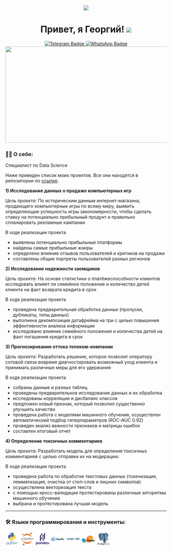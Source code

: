 <div id="header" align="center">
  <img src="https://media2.giphy.com/media/pdE5y1A7WzKn2kgPdN/200.webp?cid=790b76118gk1mk9rw0otokp3lwjhsmj26g6h99issy0af755&ep=v1_stickers_search&rid=200.webp&ct=s" width="100"/>
</div>

<h1 align="center">
  Привет, я Георгий!
  <img src="https://github.com/blackcater/blackcater/raw/main/images/Hi.gif" height="32"/>
</h1>

<div id="badges" align="center">
  <a href="https://t.me/Gosha_Turkiya">
    <img src="https://img.shields.io/badge/Telegram-blue?style=for-the-badge&logo=telegram&logoColor=white" alt="Telegram Badge"/>
  </a>
  <a href="https://wa.me/79529076307">
    <img src="https://img.shields.io/badge/WhatsApp-green?style=for-the-badge&logo=whatsapp&logoColor=white" alt="WhatsApp Badge"/>
  </a>
</div>

<div align="center">
  <img src="https://media.giphy.com/media/dWesBcTLavkZuG35MI/giphy.gif" width="600" height="300"/>
</div>

### :man_technologist: О себе:
Специалист по Data Science

Ниже приведен список моих проектов. Все они находятся в репозитории по [cсылке](https://github.com/GoshaTurkia/GoshaTurkia/tree/main).

**1) Исследование данных о продаже компьютерных игр**
   
   *Цель проекта:* По историческим данным интернет-магазина, продающего компьютерные игры по всему миру, выявить определяющие успешность игры закономерности, чтобы сделать ставку на потенциально прибыльный продукт и правильно спланировать рекламные кампании

   В ходе реализации проекта
   * выявлены потенциально прибыльные платформы
   * найдены самые прибыльные жанры
   * определено влияние отзывов пользователей и критиков на продажи
   * составлены общие портреты пользователей разных регионов

**2) Исследование надежности заемщиков**

  *Цель проекта:* На основе статистики о платёжеспособности клиентов исследовать влияет ли семейное положение и количество детей клиента на факт возврата кредита в срок
  
  В ходе реализации проекта
  * проведена предварительная обработка данных (пропуски, дубликаты, типы данных)
  * выполнена декомпозиция датафрейма на три с целью повышения эффективности анализа информации
  * исследовано влияние семейного положения и количества детей на факт погашения кредита в срок

**3) Прогнозирование оттока телеком-компании**

  *Цель проекта:* Разработать решение, которое позволит оператору сотовой связи вовремя диагностировать возможный уход клиента и принимать различные меры для его удержания

  В ходе реализации проекта
  * собраны данные и разных таблиц
  * проведены предварительное исследование данных и их обработка
  * исследованы корреляции и дисбаланс классов
  * предложен новый признак, который позволил существенно улучшить качество
  * проведена работа с моделями машинного обучения, осуществлен автоматический подбор гиперпараметров (ROC-AUC 0.92)
  * проведен анализ важности признаков и матрицы ошибок
  * составлен итоговый отчет

**4) Определение токсичных комментариев**

  *Цель проекта:* Разработать модель для определения токсичных комментариев с целью отправки их на модерацию.

  В ходе реализации проекта
  * проведена работа по обработке текстовых данных (токенизация, лемматизация, очистка от стоп-слов и лишних символов)
  * осуществлена векторизация текста
  * с помощью кросс-валидации протестированы различные алгоритмы машинного обучения
  * выбрана и протестирована лучшая модель

---

### :hammer_and_wrench: Языки программирования и инструменты:
<div>
  <img src="https://github.com/devicons/devicon/blob/master/icons/python/python-original-wordmark.svg" title="Python" alt="Python" width="40" height="40"/>&nbsp;
  <img src="https://github.com/devicons/devicon/blob/master/icons/jupyter/jupyter-original-wordmark.svg" title="Jupyter" alt="Jupyter" width="40" height="40"/>&nbsp;
  <img src="https://github.com/devicons/devicon/blob/master/icons/pandas/pandas-original-wordmark.svg" title="Pandas" alt="Pandas" width="40" height="40"/>&nbsp;
  <img src="https://github.com/devicons/devicon/blob/master/icons/numpy/numpy-original-wordmark.svg" title="Numpy" alt="Numpy" width="40" height="40"/>&nbsp;
  <img src="https://github.com/devicons/devicon/blob/master/icons/matplotlib/matplotlib-original-wordmark.svg" title="Matplotlib" alt="Matplotlib" width="40" height="40"/>&nbsp;
  <img src="https://github.com/devicons/devicon/blob/master/icons/scikitlearn/scikitlearn-original.svg" title="Scikit-learn" alt="Scikit-learn" width="40" height="40"/>&nbsp;
  <img src="https://github.com/devicons/devicon/blob/master/icons/postgresql/postgresql-original-wordmark.svg" title="PostgreSQL" alt="PostgreSQL" width="40" height="40"/>&nbsp;
</div>
